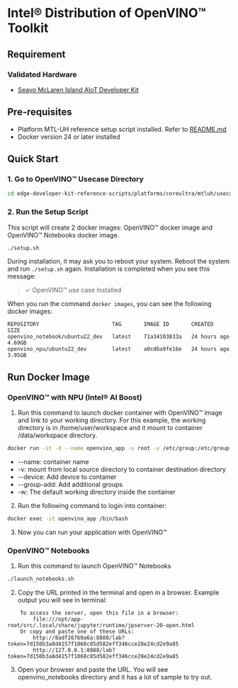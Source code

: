 # Intel® Distribution of OpenVINO™ Toolkit

## Requirement
### Validated Hardware
- [Seavo McLaren Island AIoT Developer Kit](https://www.seavo.com/en/pir_devkit/)

## Pre-requisites
- Platform MTL-UH reference setup script installed. Refer to [README.md](../../README.md) 
- Docker version 24 or later installed

## Quick Start
### 1. Go to OpenVINO™ Usecase Directory
```bash
cd edge-developer-kit-reference-scripts/platforms/coreultra/mtluh/usecases/openvino
```

### 2. Run the Setup Script
This script will create 2 docker images: OpenVINO™ docker image and OpenVINO™ Notebooks docker image.
```bash
./setup.sh
```
During installation, it may ask you to reboot your system. Reboot the system and run `./setup.sh` again. Installation is completed when you see this message:
> ✓ OpenVINO™ use case Installed

When you run the command `docker images`, you can see the following docker images:
```
REPOSITORY                       TAG       IMAGE ID       CREATED        SIZE
openvino_notebook/ubuntu22_dev   latest    71a34103833a   24 hours ago   4.69GB
openvino_npu/ubuntu22_dev        latest    a0cd6a9fe16e   24 hours ago   3.95GB
```

## Run Docker Image
### OpenVINO™ with NPU (Intel® AI Boost)
1. Run this command to launch docker container with OpenVINO™ image and link to your working directory. For this example, the working directory is in /home/user/workspace and it mount to container /data/workspace directory.

```bash
docker run -it -d --name openvino_app -u root -v /etc/group:/etc/group --device=/dev/dri --device=/dev/accel --group-add=$(stat -c "%g" /dev/dri/render* | head -n 1) -v /usr/bin:/usr/bin -v /home/user/workspace:/data/workspace -w /data/workspace openvino_npu/ubuntu22_dev:latest
```

- --name: container name
- -v: mount from local source directory to container destination directory
- --device: Add device to container
- --group-add: Add additional groups
- -w: The default working directory inside the container

2. Run the following command to login into container:
```bash
docker exec -it openvino_app /bin/bash
```

3. Now you can run your application with OpenVINO™

### OpenVINO™ Notebooks
1. Run this command to launch OpenVINO™ Notebooks
```bash
./launch_notebooks.sh
```
2. Copy the URL printed in the terminal and open in a browser. Example output you will see in terminal:
```
    To access the server, open this file in a browser:
        file:///opt/app-root/src/.local/share/jupyter/runtime/jpserver-20-open.html
    Or copy and paste one of these URLs:
        http://8adf267b0a6a:8888/lab?token=7d150b3a8d4157f1068c85d582eff346cce28e24cd2e9a85
        http://127.0.0.1:8888/lab?token=7d150b3a8d4157f1068c85d582eff346cce28e24cd2e9a85
```
3. Open your browser and paste the URL. You will see openvino_notebooks directory and it has a lot of sample to try out.
